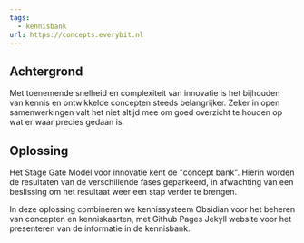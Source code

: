 ```yaml
---
tags:
  - kennisbank
url: https://concepts.everybit.nl
---
```

## Achtergrond
Met toenemende snelheid en complexiteit van innovatie is het bijhouden van kennis en ontwikkelde concepten steeds belangrijker. Zeker in open samenwerkingen valt het niet altijd mee om goed overzicht te houden op wat er waar precies gedaan is.
## Oplossing
Het Stage Gate Model voor innovatie kent de "concept bank". Hierin worden de resultaten van de verschillende fases geparkeerd, in afwachting van een beslissing om het resultaat weer een stap verder te brengen.

In deze oplossing combineren we kennissysteem Obsidian voor het beheren van concepten en kenniskaarten, met Github Pages Jekyll website voor het presenteren van de informatie in de kennisbank.
